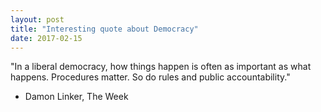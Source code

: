 ```yaml
---
layout: post
title: "Interesting quote about Democracy"
date: 2017-02-15
---
```

"In a liberal democracy, how things happen is often as important as what happens. Procedures matter. So do rules and public accountability."
- Damon Linker, The Week
